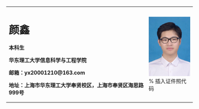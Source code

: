 <table border="0">
  <tr>
    <td width="75%">
      <h1>颜鑫</h1>
      <p><b>本科生</b></p>
      <p><b>华东理工大学信息科学与工程学院</b></p>
      <p><b>邮箱：yx20001210@163.com</b></p>
      <p><b>地址：上海市华东理工大学奉贤校区，上海市奉贤区海思路999号</b></p>
    </td>
    <td width="25%">
      <img src="/zhengjianzhao.jpg" width="100%">      % 插入证件照代码
    </td>
  </tr>
</table>

